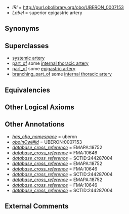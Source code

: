  * *IRI* = http://purl.obolibrary.org/obo/UBERON_0007153
 * *Label* = superior epigastric artery

## Synonyms


## Superclasses

 * [systemic artery](../../UBERON/73/UBERON_0004573.md)
 * [part_of](../../BFO/50/BFO_0000050.md) some [internal thoracic artery](../../UBERON/56/UBERON_0002456.md)
 * [part_of](../../BFO/50/BFO_0000050.md) some [epigastric artery](../../UBERON/49/UBERON_0006349.md)
 * [branching_part_of](../../RO/80/RO_0002380.md) some [internal thoracic artery](../../UBERON/56/UBERON_0002456.md)

## Equivalencies


## Other Logical Axioms


## Other Annotations

 * *[has_obo_namespace](../../ce/oboInOwl#hasOBONamespace.md)* = uberon
 * *[oboInOwl#id](../../id/oboInOwl#id.md)* = UBERON:0007153
 * *[database_cross_reference](../../ef/oboInOwl#hasDbXref.md)* = EMAPA:18752
 * *[database_cross_reference](../../ef/oboInOwl#hasDbXref.md)* = FMA:10646
 * *[database_cross_reference](../../ef/oboInOwl#hasDbXref.md)* = SCTID:244287004
 * *[database_cross_reference](../../ef/oboInOwl#hasDbXref.md)* = EMAPA:18752
 * *[database_cross_reference](../../ef/oboInOwl#hasDbXref.md)* = FMA:10646
 * *[database_cross_reference](../../ef/oboInOwl#hasDbXref.md)* = SCTID:244287004
 * *[database_cross_reference](../../ef/oboInOwl#hasDbXref.md)* = EMAPA:18752
 * *[database_cross_reference](../../ef/oboInOwl#hasDbXref.md)* = FMA:10646
 * *[database_cross_reference](../../ef/oboInOwl#hasDbXref.md)* = SCTID:244287004

## External Comments

